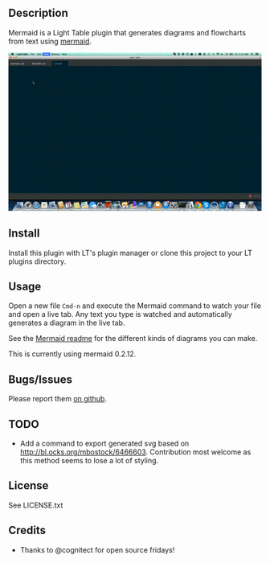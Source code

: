 ## Description

Mermaid is a Light Table plugin that generates diagrams and flowcharts from text using [mermaid](https://github.com/knsv/mermaid).

![Usage Example](example.gif)

## Install

Install this plugin with LT's plugin manager or clone this project to your LT
plugins directory.

## Usage

Open a new file `Cmd-n` and execute the Mermaid command to watch your file and open a live tab. Any text you type
is watched and automatically generates a diagram in the live tab.

See the [Mermaid readme](https://github.com/knsv/mermaid#readme) for the different kinds of diagrams you can make.

This is currently using mermaid 0.2.12.

## Bugs/Issues

Please report them [on github](http://github.com/cldwalker/Mermaid/issues).

## TODO
* Add a command to export generated svg based on http://bl.ocks.org/mbostock/6466603. Contribution
  most welcome as this method seems to lose a lot of styling.

## License
See LICENSE.txt

## Credits
* Thanks to @cognitect for open source fridays!
